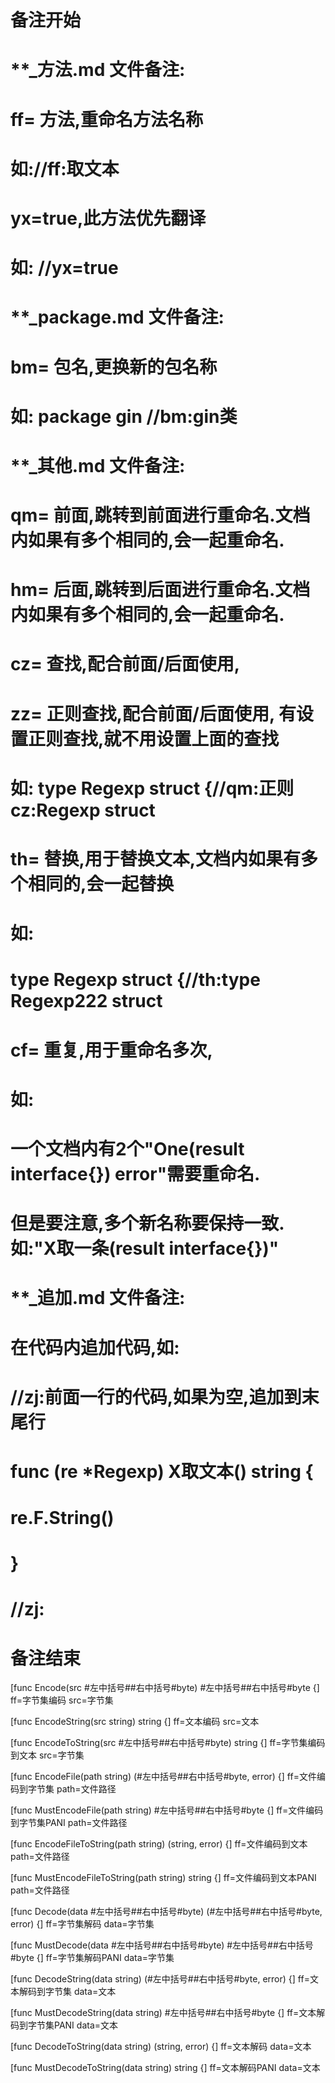 # 备注开始
# **_方法.md 文件备注:
# ff= 方法,重命名方法名称
# 如://ff:取文本
#
# yx=true,此方法优先翻译
# 如: //yx=true

# **_package.md 文件备注:
# bm= 包名,更换新的包名称 
# 如: package gin //bm:gin类

# **_其他.md 文件备注:
# qm= 前面,跳转到前面进行重命名.文档内如果有多个相同的,会一起重命名.
# hm= 后面,跳转到后面进行重命名.文档内如果有多个相同的,会一起重命名.
# cz= 查找,配合前面/后面使用,
# zz= 正则查找,配合前面/后面使用, 有设置正则查找,就不用设置上面的查找
# 如: type Regexp struct {//qm:正则 cz:Regexp struct
#
# th= 替换,用于替换文本,文档内如果有多个相同的,会一起替换
# 如:
# type Regexp struct {//th:type Regexp222 struct
#
# cf= 重复,用于重命名多次,
# 如: 
# 一个文档内有2个"One(result interface{}) error"需要重命名.
# 但是要注意,多个新名称要保持一致. 如:"X取一条(result interface{})"

# **_追加.md 文件备注:
# 在代码内追加代码,如:
# //zj:前面一行的代码,如果为空,追加到末尾行
# func (re *Regexp) X取文本() string { 
# re.F.String()
# }
# //zj:
# 备注结束

[func Encode(src #左中括号##右中括号#byte) #左中括号##右中括号#byte {]
ff=字节集编码
src=字节集

[func EncodeString(src string) string {]
ff=文本编码
src=文本

[func EncodeToString(src #左中括号##右中括号#byte) string {]
ff=字节集编码到文本
src=字节集

[func EncodeFile(path string) (#左中括号##右中括号#byte, error) {]
ff=文件编码到字节集
path=文件路径

[func MustEncodeFile(path string) #左中括号##右中括号#byte {]
ff=文件编码到字节集PANI
path=文件路径

[func EncodeFileToString(path string) (string, error) {]
ff=文件编码到文本
path=文件路径

[func MustEncodeFileToString(path string) string {]
ff=文件编码到文本PANI
path=文件路径

[func Decode(data #左中括号##右中括号#byte) (#左中括号##右中括号#byte, error) {]
ff=字节集解码
data=字节集

[func MustDecode(data #左中括号##右中括号#byte) #左中括号##右中括号#byte {]
ff=字节集解码PANI
data=字节集

[func DecodeString(data string) (#左中括号##右中括号#byte, error) {]
ff=文本解码到字节集
data=文本

[func MustDecodeString(data string) #左中括号##右中括号#byte {]
ff=文本解码到字节集PANI
data=文本

[func DecodeToString(data string) (string, error) {]
ff=文本解码
data=文本

[func MustDecodeToString(data string) string {]
ff=文本解码PANI
data=文本
